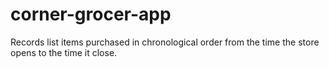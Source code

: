 # corner-grocer-app
Records list items purchased in chronological order from the time the store opens to the time it close.

